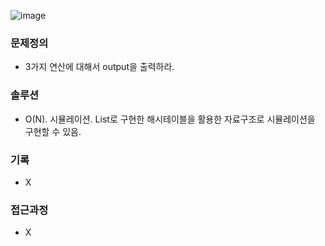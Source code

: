 ![image](https://user-images.githubusercontent.com/16419202/234177103-7d638b32-4ba6-499b-8b37-e9b020787449.png)


### 문제정의
- 3가지 연산에 대해서 output을 출력하라.
### 솔루션
- O(N). 시뮬레이션. List로 구현한 해시테이블을 활용한 자료구조로 시뮬레이션을 구현할 수 있음.
### 기록
- X
### 접근과정
- X
